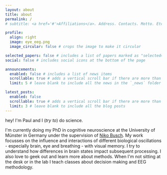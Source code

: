 ```yaml
---
layout: about
title: about
permalink: /
# subtitle: <a href='#'>Affiliations</a>. Address. Contacts. Motto. Etc.

profile:
  align: right
  image: eye_eeg.png
  image_circular: false # crops the image to make it circular

selected_papers: false # includes a list of papers marked as "selected={true}"
social: false # includes social icons at the bottom of the page

announcements:
  enabled: false # includes a list of news items
  scrollable: true # adds a vertical scroll bar if there are more than 3 news items
  limit: 5 # leave blank to include all the news in the `_news` folder

latest_posts:
  enabled: false
  scrollable: true # adds a vertical scroll bar if there are more than 3 new posts items
  limit: 3 # leave blank to include all the blog posts
---
```


hey! I'm Paul and I (*try to*) do science.

I'm currently doing my PhD in cognitive neuroscience at the University of Münster in Germany under the supervision of [Niko Busch](https://www.uni-muenster.de/PsyIFP/AEBusch/Mitarbeiter/busch.shtml). My work focusses on the influence and interactions of different biological oscillations - especially brain, eye and breathing - with visual memory. I try to understand how differences in brain states impact subsequent processing. I also love to geek out and learn more about methods. When I'm not sitting at the desk or in the lab I teach classes about decision making and EEG methodology.
